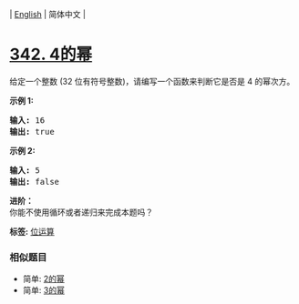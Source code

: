 | [English](README_EN.md) | 简体中文 |

# [342. 4的幂](https://leetcode-cn.com/problems/power-of-four)
<p>给定一个整数 (32 位有符号整数)，请编写一个函数来判断它是否是 4&nbsp;的幂次方。</p>

<p><strong>示例 1:</strong></p>

<pre><strong>输入: </strong>16
<strong>输出: </strong>true
</pre>

<p><strong>示例 2:</strong></p>

<pre><strong>输入: </strong>5
<strong>输出: </strong>false</pre>

<p><strong>进阶：</strong><br>
你能不使用循环或者递归来完成本题吗？</p>

**标签:**  [位运算](https://leetcode-cn.com/tag/bit-manipulation) 
 ### 相似题目
- 简单:	[2的幂](https://leetcode-cn.com/problems/power-of-two) 
- 简单:	[3的幂](https://leetcode-cn.com/problems/power-of-three) 
